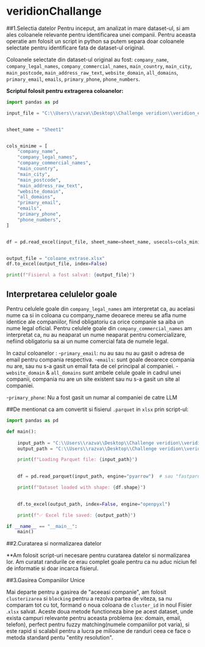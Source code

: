 # veridionChallange


##1.Selectia datelor
Pentru inceput, am analizat in mare dataset-ul, si am ales coloanele relevante pentru identificarea unei companii. Pentru aceasta operatie am folosit un script in python sa putem separa doar coloanele selectate pentru identificare fata de dataset-ul original.

Coloanele selectate din dataset-ul original au fost:
`company_name`, `company_legal_names`, `company_commercial_names`, `main_country`, `main_city`, `main_postcode`,
`main_address_raw_text`, `website_domain`, `all_domains`, `primary_email`, `emails`, `primary_phone`, `phone_numbers`.

**Scriptul folosit pentru extragerea coloanelor:**
```python
import pandas as pd

input_file = "C:\\Users\\razva\\Desktop\\Challenge veridion\\veridion_entity_resolution_challenge.xlsx"


sheet_name = "Sheet1"


cols_minime = [
    "company_name",
    "company_legal_names",
    "company_commercial_names",
    "main_country",
    "main_city",
    "main_postcode",
    "main_address_raw_text",
    "website_domain",
    "all_domains",
    "primary_email",
    "emails",
    "primary_phone",
    "phone_numbers",
]


df = pd.read_excel(input_file, sheet_name=sheet_name, usecols=cols_minime)


output_file = "coloane_extrase.xlsx"
df.to_excel(output_file, index=False)

print(f"Fisierul a fost salvat: {output_file}")
```

## Interpretarea celulelor goale
Pentru celulele goale din `company_legal_names` am interpretat ca, au acelasi nume ca si in coloana cu company_name deoarece mereu se afla nume identice ale companiilor, fiind obligatoriu ca orice companie sa aiba un nume legal oficial.
Pentru celulele goale din `company_commercial_names` am interpretat ca, nu au neaparat un nume neaparat pentru comercializare, nefiind obligatoriu sa ai un nume comercial fata de numele legal.

In cazul coloanelor :
-`primary_email`: nu au sau nu au gasit o adresa de email pentru compania respectiva. 
-`emails`: sunt goale deoarece compania nu are, sau nu s-a gasit un email fata de cel principal al companiei. 
-`website_domain` & `all_domains` sunt ambele celule goale in cadrul unei companii, compania nu are un site existent sau nu s-a gasit un site al companiei.

-`primary_phone`: Nu a fost gasit un numar al companiei de catre LLM

##De mentionat ca am convertit si fisierul `.parquet` in `xlsx` prin script-ul:

```python
import pandas as pd

def main():
    
    input_path = "C:\\Users\\razva\\Desktop\\Challenge veridion\\veridion_entity_resolution_challenge.snappy.parquet"
    output_path = "C:\\Users\\razva\\Desktop\\Challenge veridion\\veridion_entity_resolution_challenge.xlsx"

    print(f"Loading Parquet file: {input_path}")

    
    df = pd.read_parquet(input_path, engine="pyarrow")  # sau "fastparquet"

    print(f"Dataset loaded with shape: {df.shape}")

   
    df.to_excel(output_path, index=False, engine="openpyxl")

    print(f"✅ Excel file saved: {output_path}")

if __name__ == "__main__":
    main()
```
##2.Curatarea si normalizarea datelor

**Am folosit script-uri necesare pentru curatarea datelor si normalizarea lor.
Am curatat randurile ce erau complet goale pentru ca nu aduc niciun fel de informatie si doar incarca fisierul.


##3.Gasirea Companiilor Unice

Mai departe pentru a gasirea de "aceeasi companie", am folosit `clusterizarea` si `blocking` pentru a rezolva partea de viteza, sa nu comparam tot cu tot, formand o noua coloana de `cluster_id` in noul Fisier .`xlsx` salvat. Aceste doua metode functioneza bine pe acest dataset, unde exista campuri relevante pentru aceasta problema (ex: domain, email, telefon), perfect pentru fuzzy matching(numele companiilor pot varia), si este rapid si scalabil pentru a lucra pe milioane de randuri ceea ce face o metoda standard pentu "entity resolution".

